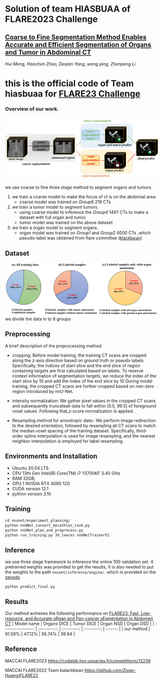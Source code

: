 #  Solution of team HIASBUAA of FLARE2023 Challenge

## [Coarse to Fine Segmentation Method Enables Accurate and Efficient Segmentation of Organs and Tumor in Abdominal CT](https://openreview.net/forum?id=MnPJnCPyKY&referrer=%5BAuthor%20Console%5D(%2Fgroup%3Fid%3DMICCAI.org%2F2023%2FFLARE%2FAuthors%23your-submissions))

*Hui Meng, Haochen Zhao, Deqian Yang, wang ping, Zhenpeng Li*


# this is the official code of Team hiasbuaa for [FLARE23 Challenge](https://codalab.lisn.upsaclay.fr/competitions/12239)


### Overview of our work.

![image](https://github.com/zhuji423/MICCAI2023_Flare2023/blob/main/images/architecture.jpg?raw=true)

we use coarse to fine three stage method to segment organs and tumors. 
1. we train a coarse model to make the focus of ct  is on the abdomial area.
    - coarse model was trained on *Group6* 219 CTs
2. we train a tumor model to segment tumors.
    - using coarse model to inference the *Group4* 1497 CTs to make a dataset with full organ and tumor.
    - tumor model was trained on the above dataset
3. we train a organ model to segment organs.
    - organ model was trained on *Group1* and *Group2* 4000 CTs ,which pseudo-label was obtained from flare committee ([blackbean](https://drive.google.com/drive/folders/1sQ89xJsTeplXF6FFVwT7E5p8w0FUiyeP?usp=sharing))


## Dataset 
![datagroup](https://github.com/zhuji423/MICCAI2023_Flare2023/blob/main/images/datagroup.jpg?raw=true)
we divide the data in to 6 groups

## Preprocessing
A brief description of the preprocessing method

- cropping: Before model training, the training CT scans are cropped along the z-axis direction based on ground truth or pseudo labels. Specifically, the indices of start slice and the end slice of region containing targets are first calculated based on labels. To reserve context information of segmentation targets, we reduce the index of the start slice by 10 and add the index of the end slice by 10 During model training, the cropped CT scans are further cropped based on non-zero region introduced by nnU-Net.

- intensity normalization: We gather pixel values in the cropped CT scans and subsequently truncateall data to fall within [0.5, 99.5] of foreground voxel values .Following that,z-score normalization is applied.

- Resampling method for anisotropic data:: We perform image redirection to the desired orientation, followed by resampling all CT scans to match the median voxel spacing of the training dataset. Specifically, third-order spline interpolation is used for image resampling, and the nearest neighbor interpolation is employed for label resampling.

## Environments and Installation
- Ubuntu 20.04 LTS
- CPU 13th Gen Intel(R) Core(TM) i7-13700KF 3.40 GHz
- RAM 32GB;
- GPU 1 NVIDIA RTX 4090 12G
- CUDA version 12.1
- python version 3.10


## Training

```
cd nnunet/experiment_planning/
python nnUNet_convert_decathlon_task.py
python nnUNet_plan_and_preprocess.py
python run_training.py 3d_lowres nnUNetTrainerV2
```

## Inference
we use three stage framework to inference the online 100 validation set.  4 pretrained weights was provided to get the results, It is also needed to put the weights to the path `nnunet/inference/engine/`. which is provided on the [zenodo](https://zenodo.org/record/8372563)

```
python predict_final.py
```

## Results

Our method achieves the following performance on [FLARE23: Fast, Low-resource, and Accurate oRgan and Pan-cancer sEgmentation in Abdomen CT](https://codalab.lisn.upsaclay.fr/competitions/12239#learn_the_details-overview)
| Model name       | Organs DICE | Tumor DICE |  Organ NSD  | Organ DSD |
| ---------------- | :---------: | :--------: | :--------: | :-----: |
| our method |   91.59%    |   47.12%   |   95.74%   |  39.94 |

## Reference

MACCAI FLARE2023 https://codalab.lisn.upsaclay.fr/competitions/12239

MACCAI FLARE2022 Team balackbean https://github.com/Ziyan-Huang/FLARE22



